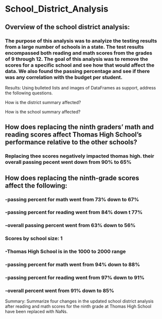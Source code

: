 # School_District_Analysis

## Overview of the school district analysis: 
### The purpose of this analysis was to analyize the  testing results from a large number of schools in a state. The test results encompassed both reading and math scores from the grades of 9 through 12. The goal of this analysis was to remove the scores for a specific school and see how that would affect the data. We also found the passing percentage and see if there was any correlation with the budget per student.  

Results: Using bulleted lists and images of DataFrames as support, address the following questions.

How is the district summary affected?

How is the school summary affected?
## How does replacing the ninth graders’ math and reading scores affect Thomas High School’s performance relative to the other schools?

### Replacing thee scores negatively impacted thomas high. their overall passing pecent went down from 90% to 65%

## How does replacing the ninth-grade scores affect the following:
### -passing percent for math went from 73% down to 67%
### -passing percent for reading went from 84% down t 77%
###  -overall passing percent went from 63% down to 56%
### Scores by school size:  1
### -Thomas High School is in the 1000 to 2000 range
### -passing percent for math went from 94% down to 88%
### -passing percent for reading went from 97% down to 91%
### -overall percent went from 91% down to 85%


Summary: Summarize four changes in the updated school district analysis after reading and math scores for the ninth grade at Thomas High School have been replaced with NaNs.
